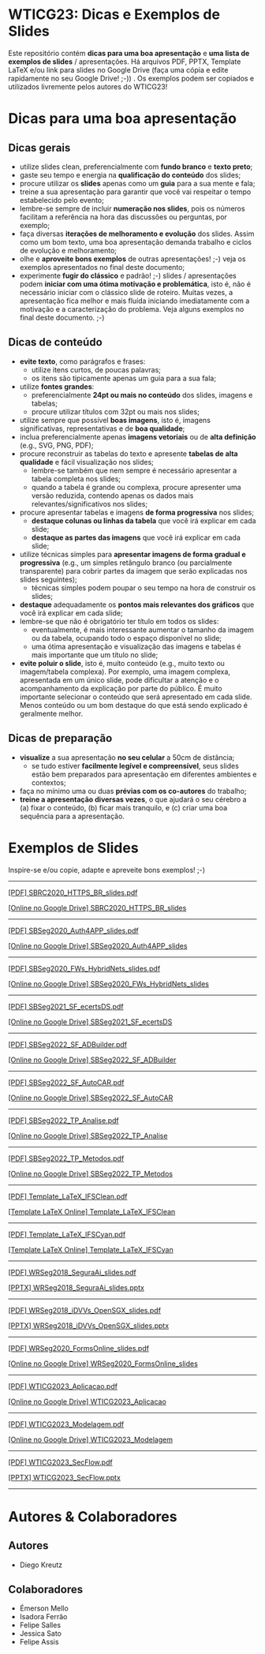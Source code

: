 # WTICG23: Dicas e Exemplos de Slides

Este repositório contém **dicas para uma boa apresentação** e **uma lista de exemplos de slides** / apresentações. Há arquivos PDF, PPTX, Template LaTeX e/ou link para slides no Google Drive (faça uma cópia e edite rapidamente no seu Google Drive! ;-))
. Os exemplos podem ser copiados e utilizados livremente pelos autores do WTICG23!

# Dicas para uma **boa apresentação**

## Dicas gerais 

- utilize slides clean, preferencialmente com **fundo branco** e **texto preto**;
- gaste seu tempo e energia na **qualificação do conteúdo** dos slides;
- procure utilizar os **slides** apenas como um **guia** para a sua mente e fala;
- treine a sua apresentação para garantir que você vai respeitar o tempo estabelecido pelo evento;
- lembre-se sempre de incluir **numeração nos slides**, pois os números facilitam a referência na hora das discussões ou perguntas, por exemplo;
- faça diversas **iterações de melhoramento e evolução** dos slides. Assim como um bom texto, uma boa apresentação demanda trabalho e ciclos de evolução e melhoramento;
- olhe e **aproveite bons exemplos** de outras apresentações! ;-) veja os exemplos apresentados no final deste documento;
- experimente **fugir do clássico** e padrão! ;-) slides / apresentações podem **iniciar com uma ótima motivação e problemática**, isto é, não é necessário iniciar com o clássico slide de roteiro. Muitas vezes, a apresentação fica melhor e mais fluída iniciando imediatamente com a motivação e a caracterização do problema. Veja alguns exemplos no final deste documento. ;-)

## Dicas de conteúdo
- **evite texto**, como parágrafos e frases:
    - utilize itens curtos, de poucas palavras;
    - os itens são tipicamente apenas um guia para a sua fala;
- utilize **fontes grandes**:
    - preferencialmente **24pt ou mais no conteúdo** dos slides, imagens e tabelas;
    - procure utilizar títulos com 32pt ou mais nos slides; 
- utilize sempre que possível **boas imagens**, isto é, imagens significativas, representativas e de **boa qualidade**;
- inclua preferencialmente apenas **imagens vetoriais** ou de **alta definição** (e.g., SVG, PNG, PDF);
- procure reconstruir as tabelas do texto e apresente **tabelas de alta qualidade** e fácil visualização nos slides;
    - lembre-se também que nem sempre é necessário apresentar a tabela completa nos slides;
    - quando a tabela é grande ou complexa, procure apresenter uma versão reduzida, contendo apenas os dados mais relevantes/significativos nos slides;
- procure apresentar tabelas e imagens **de forma progressiva** nos slides;
    - **destaque colunas ou linhas da tabela** que você irá explicar em cada slide;
    - **destaque as partes das imagens** que você irá explicar em cada slide;
- utilize técnicas simples para **apresentar imagens de forma gradual e progressiva** (e.g., um simples retângulo branco (ou parcialmente transparente) para cobrir partes da imagem que serão explicadas nos slides seguintes);
    - técnicas simples podem poupar o seu tempo na hora de construir os slides;
- **destaque** adequadamente os **pontos mais relevantes dos gráficos** que você irá explicar em cada slide;
- lembre-se que não é obrigatório ter título em todos os slides:
    - eventualmente, é mais interessante aumentar o tamanho da imagem ou da tabela, ocupando todo o espaço disponível no slide;
    - uma ótima apresentação e visualização das imagens e tabelas é mais importante que um título no slide;
- **evite poluir o slide**, isto é, muito conteúdo (e.g., muito texto ou imagem/tabela complexa). Por exemplo, uma imagem complexa, apresentada em um único slide, pode dificultar a atenção e o acompanhamento da explicação por parte do público. É muito importante selecionar o conteúdo que será apresentado em cada slide. Menos conteúdo ou um bom destaque do que está sendo explicado é geralmente melhor.

## Dicas de preparação
- **visualize** a sua apresentação **no seu celular** a 50cm de distância;
    - se tudo estiver **facilmente legível e compreensível**, seus slides estão bem preparados para apresentação em diferentes ambientes e contextos;
- faça no mínimo uma ou duas **prévias com os co-autores** do trabalho;
- **treine a apresentação diversas vezes**, o que ajudará o seu cérebro a (a) fixar o conteúdo, (b) ficar mais tranquilo, e (c) criar uma boa sequência para a apresentação.

# Exemplos de Slides 

Inspire-se e/ou copie, adapte e apreveite bons exemplos! ;-)


-----------------------------------------------------------------------

[[PDF] SBRC2020_HTTPS_BR_slides.pdf](https://github.com/WTICG23/slides/blob/main/arquivos/SBRC2020_HTTPS_BR_slides.pdf)

[[Online no Google Drive] SBRC2020_HTTPS_BR_slides](https://docs.google.com/presentation/d/1QsYGWj9HR1miHT3XRNZ_pjNl_Q1257fx0LaQ-Dyk0Bk/edit?usp=sharing)<br>

-----------------------------------------------------------------------

[[PDF] SBSeg2020_Auth4APP_slides.pdf](https://github.com/WTICG23/slides/blob/main/arquivos/SBSeg2020_Auth4APP_slides.pdf)

[[Online no Google Drive] SBSeg2020_Auth4APP_slides](https://drive.google.com/file/d/1d32Jal4zjLmJglst2znS0rTuBufR_nJt/view?usp=sharing)<br>

-----------------------------------------------------------------------

[[PDF] SBSeg2020_FWs_HybridNets_slides.pdf](https://github.com/WTICG23/slides/blob/main/arquivos/SBSeg2020_FWs_HybridNets_slides.pdf)

[[Online no Google Drive] SBSeg2020_FWs_HybridNets_slides](https://docs.google.com/presentation/d/1qXmlus5LtvkL48yM10gfp5nBcI1UKTLtNU0g5CRs6vk/edit?usp=sharing)<br>

-----------------------------------------------------------------------

[[PDF] SBSeg2021_SF_ecertsDS.pdf](https://github.com/WTICG23/slides/blob/main/arquivos/SBSeg2021_SF_ecertsDS.pdf)

[[Online no Google Drive] SBSeg2021_SF_ecertsDS](https://docs.google.com/presentation/d/1EYEdM7CZavGVWTYAS0TV5I4wTcNlMpRftsVZHQWgtNs/edit?usp=sharing)<br>

-----------------------------------------------------------------------

[[PDF] SBSeg2022_SF_ADBuilder.pdf](https://github.com/WTICG23/slides/blob/main/arquivos/SBSeg2022_SF_ADBuilder.pdf)

[[Online no Google Drive] SBSeg2022_SF_ADBuilder](https://docs.google.com/presentation/d/1zDwdvganX90b1WLKP2Ha3-PdlluiqGFsSnjhFwd7Vr4/edit?usp=sharing)<br>

-----------------------------------------------------------------------

[[PDF] SBSeg2022_SF_AutoCAR.pdf](https://github.com/WTICG23/slides/blob/main/arquivos/SBSeg2022_SF_AutoCAR.pdf)

[[Online no Google Drive] SBSeg2022_SF_AutoCAR](https://docs.google.com/presentation/d/19Q9aBPOXM51QGbrqX79atsTtMR_5IVL6ieqcILV4qYI/edit?usp=sharing)<br>

-----------------------------------------------------------------------

[[PDF] SBSeg2022_TP_Analise.pdf](https://github.com/WTICG23/slides/blob/main/arquivos/SBSeg2022_TP_Analise.pdf)

[[Online no Google Drive] SBSeg2022_TP_Analise](https://docs.google.com/presentation/d/1A03ZglUNrEnUkuMtAV8GdFkuLvN888b6kYubeH1nqBk/edit?usp=sharing)<br>

-----------------------------------------------------------------------

[[PDF] SBSeg2022_TP_Metodos.pdf](https://github.com/WTICG23/slides/blob/main/arquivos/SBSeg2022_TP_Metodos.pdf)

[[Online no Google Drive] SBSeg2022_TP_Metodos](https://docs.google.com/presentation/d/1pKAk12QZ1jjD8JzGmiyjJ4oXFR4K4wBQgt8YzV6107Y/edit?usp=sharing)<br>

-----------------------------------------------------------------------

[[PDF] Template_LaTeX_IFSClean.pdf](https://github.com/WTICG23/slides/blob/main/arquivos/Template_LaTeX_IFSClean.pdf)

[[Template LaTeX Online] Template_LaTeX_IFSClean](https://github.com/emersonmello/modelos-latex/tree/master/apresentacao/ifsclean)<br>

-----------------------------------------------------------------------

[[PDF] Template_LaTeX_IFSCyan.pdf](https://github.com/WTICG23/slides/blob/main/arquivos/Template_LaTeX_IFSCyan.pdf)

[[Template LaTeX Online] Template_LaTeX_IFSCyan](https://github.com/emersonmello/modelos-latex/tree/master/apresentacao/ifscyan)<br>

-----------------------------------------------------------------------

[[PDF] WRSeg2018_SeguraAi_slides.pdf](https://github.com/WTICG23/slides/blob/main/arquivos/WRSeg2018_SeguraAi_slides.pdf)

[[PPTX] WRSeg2018_SeguraAi_slides.pptx](https://github.com/WTICG23/slides/blob/main/arquivos/WRSeg2018_SeguraAi_slides.pptx)

-----------------------------------------------------------------------

[[PDF] WRSeg2018_iDVVs_OpenSGX_slides.pdf](https://github.com/WTICG23/slides/blob/main/arquivos/WRSeg2018_iDVVs_OpenSGX_slides.pdf)

[[PPTX] WRSeg2018_iDVVs_OpenSGX_slides.pptx](https://github.com/WTICG23/slides/blob/main/arquivos/WRSeg2018_iDVVs_OpenSGX_slides.pptx)

-----------------------------------------------------------------------

[[PDF] WRSeg2020_FormsOnline_slides.pdf](https://github.com/WTICG23/slides/blob/main/arquivos/WRSeg2020_FormsOnline_slides.pdf)

[[Online no Google Drive] WRSeg2020_FormsOnline_slides](https://docs.google.com/presentation/d/1vbsQhfqhoV0Wxrv-GUbzCRb5S3C0GffBuLgi9DI7-WQ/edit?usp=sharing)<br>

-----------------------------------------------------------------------

[[PDF] WTICG2023_Aplicacao.pdf](https://github.com/WTICG23/slides/blob/main/arquivos/WTICG2023_Aplicacao.pdf)

[[Online no Google Drive] WTICG2023_Aplicacao](https://docs.google.com/presentation/d/1EXBoJKjwp42KgfiT_6paA6jrefiGipBpwocPAfm8Vek/edit?usp=sharing)<br>

-----------------------------------------------------------------------

[[PDF] WTICG2023_Modelagem.pdf](https://github.com/WTICG23/slides/blob/main/arquivos/WTICG2023_Modelagem.pdf)

[[Online no Google Drive] WTICG2023_Modelagem](https://docs.google.com/presentation/d/1fWicmTVzpwGuy5hb-P02ntDuSAum3HvyRHkOgBTt62M/edit?usp=sharing)<br>

-----------------------------------------------------------------------

[[PDF] WTICG2023_SecFlow.pdf](https://github.com/WTICG23/slides/blob/main/arquivos/WTICG2023_SecFlow.pdf)

[[PPTX] WTICG2023_SecFlow.pptx](https://github.com/WTICG23/slides/blob/main/arquivos/WTICG2023_SecFlow.pptx)

-----------------------------------------------------------------------


# Autores & Colaboradores

## Autores
- Diego Kreutz

## Colaboradores
- Émerson Mello
- Isadora Ferrão
- Felipe Salles
- Jessica Sato
- Felipe Assis

